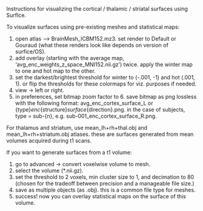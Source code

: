 
Instructions for visualizing the cortical / thalamic / striatal surfaces using SurfIce.

To visualize surfaces using pre-existing meshes and statistical maps: 
1) open atlas —> BrainMesh_ICBM152.mz3. set render to Default or Gouraud (what these renders look like depends on version of surfice/OS). 
2) add overlay (starting with the average map, ‘avg_enc_weights_z_space_MNI152.nii.gz’) twice. apply the winter map to one and hot map to the other. 
3) set the darkest/brightest threshold for winter to (-.001, -1) and hot (.001, 1). or flip the thresholds for these colormaps for viz. purposes if needed. 
4) view -> left or right. 
5) in preferences, set bitmap zoom factor to 6. save bitmap as png lossless with the following format: avg_enc_cortex_surface_L or {type}_enc_{structure}_surface_{direction}.png. in the case of subjects, type = sub-{n}, e.g. sub-001_enc_cortex_surface_R.png. 

For thalamus and striatum, use mean_lh+rh+thal.obj and mean_lh+rh+striatum.obj atlases. these are surfaces generated from mean volumes acquired during t1 scans.  

If you want to generate surfaces from a t1 volume:
1) go to advanced -> convert voxelwise volume to mesh. 
2) select the volume (*.nii.gz).
3) set the threshold to 2 voxels, min cluster size to 1, and decimation to 80 (chosen for the tradeoff between precision and a manageable file size.) 
4) save as multiple objects (as .obj). this is a common file type for meshes. 
5) success! now you can overlay statistical maps on the surface of this volume. 
